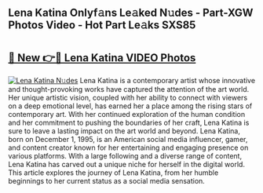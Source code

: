 ## Lena Katina Onlyf𝚊ns Le𝚊ked N𝚞des - Part-XGW Photos Video - Hot Part Le𝚊ks SXS85

# <h2><a href="http://ab23324.deff.icu/?id=Lena+Katina">🔗 New 👉🔴 Lena Katina VIDEO Photos</a></h2>

[![Lena Katina N𝚞des](https://i.imgur.com/rIISA9y.gif)](http://ab23324.deff.icu/?id=Lena+Katina)
Lena Katina is a contemporary artist whose innovative and thought-provoking works have captured the attention of the art world. Her unique artistic vision, coupled with her ability to connect with viewers on a deep emotional level, has earned her a place among the rising stars of contemporary art. With her continued exploration of the human condition and her commitment to pushing the boundaries of her craft, Lena Katina is sure to leave a lasting impact on the art world and beyond. Lena Katina, born on December 1, 1995, is an American social media influencer, gamer, and content creator known for her entertaining and engaging presence on various platforms. With a large following and a diverse range of content, Lena Katina has carved out a unique niche for herself in the digital world. This article explores the journey of Lena Katina, from her humble beginnings to her current status as a social media sensation.
